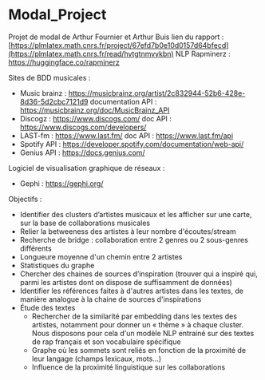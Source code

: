 # Modal_Project
Projet de modal de Arthur Fournier et Arthur Buis
lien du rapport : [https://plmlatex.math.cnrs.fr/project/67efd7b0e10d0157d64bfecd](https://plmlatex.math.cnrs.fr/read/hvtgtnmvykbn)
NLP Rapminerz : https://huggingface.co/rapminerz


Sites de BDD musicales :
- Music brainz : https://musicbrainz.org/artist/2c832944-52b6-428e-8d36-5d2cbc7121d9
documentation API : https://musicbrainz.org/doc/MusicBrainz_API
- Discogz : https://www.discogs.com/
doc API : https://www.discogs.com/developers/
- LAST-fm : https://www.last.fm/
doc API : https://www.last.fm/api
- Spotify API : https://developer.spotify.com/documentation/web-api/
- Genius API : https://docs.genius.com/

Logiciel de visualisation graphique de réseaux :
- Gephi : https://gephi.org/

Objectifs :
-	Identifier des clusters d’artistes musicaux et les afficher sur une carte, sur la base de collaborations musicales
  -	Relier la betweeness des artistes à leur nombre d'écoutes/stream
  -	Recherche de bridge : collaboration entre 2 genres ou 2 sous-genres différents
  -	Longueure moyenne d'un chemin entre 2 artistes
  -	Statistiques du graphe
-	Chercher des chaines de sources d’inspiration (trouver qui a inspiré qui, parmi les artistes dont on dispose de suffisamment de données)
-	Identifier les références faites à d'autres artistes dans les textes, de manière analogue à la chaine de sources d'inspirations
- Étude des textes
  -	Rechercher de la similarité par embedding dans les textes des artistes, notamment pour donner un « thème » à chaque cluster. Nous disposons pour cela d'un modèle NLP entrainé sur des textes de rap français et son vocabulaire spécifique
  - Graphe où les sommets sont reliés en fonction de la proximité de leur langage (champs lexicaux, mots...)
  - Influence de la proximité linguistique sur les collaborations
